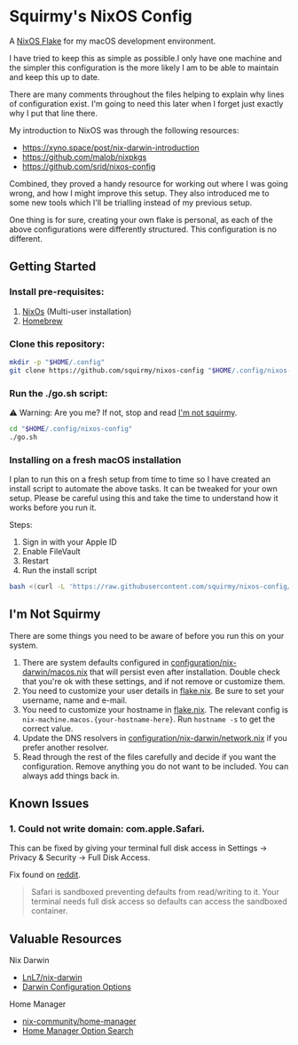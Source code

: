 # Squirmy's NixOS Config

A [NixOS Flake](https://nixos.wiki/wiki/Flakes) for my macOS development environment.

I have tried to keep this as simple as possible.I only have one machine and the simpler this configuration is the more likely I am to be able to maintain and keep this up to date.

There are many comments throughout the files helping to explain why lines of configuration exist. I'm going to need this later when I forget just exactly why I put that line there.

My introduction to NixOS was through the following resources:

- https://xyno.space/post/nix-darwin-introduction
- https://github.com/malob/nixpkgs
- https://github.com/srid/nixos-config

Combined, they proved a handy resource for working out where I was going wrong, and how I might improve this setup. They also introduced me to some new tools which I'll be trialling instead of my previous setup.

One thing is for sure, creating your own flake is personal, as each of the above configurations were differently structured. This configuration is no different.

## Getting Started

### Install pre-requisites:

1. [NixOs](https://nixos.org/download) (Multi-user installation)
2. [Homebrew](https://brew.sh/)

### Clone this repository:

```bash
mkdir -p "$HOME/.config"
git clone https://github.com/squirmy/nixos-config "$HOME/.config/nixos-config"
```

### Run the ./go.sh script:

⚠️ Warning: Are you me? If not, stop and read [I'm not squirmy](#im-not-squirmy).

```bash
cd "$HOME/.config/nixos-config"
./go.sh
```

### Installing on a fresh macOS installation

I plan to run this on a fresh setup from time to time so I have created an install script to automate the above tasks. It can be tweaked for your own setup. Please be careful using this and take the time to understand how it works before you run it.

Steps:

1. Sign in with your Apple ID
2. Enable FileVault
3. Restart
4. Run the install script

```bash
bash <(curl -L 'https://raw.githubusercontent.com/squirmy/nixos-config/main/install.sh')
```

## I'm Not Squirmy

There are some things you need to be aware of before you run this on your system.

1. There are system defaults configured in [configuration/nix-darwin/macos.nix](./configuration/nix-darwin/macos.nix) that will persist even after installation. Double check that you're ok with these settings, and if not remove or customize them.
2. You need to customize your user details in [flake.nix](./flake.nix). Be sure to set your username, name and e-mail.
3. You need to customize your hostname in [flake.nix](./flake.nix). The relevant config is `nix-machine.macos.{your-hostname-here}`. Run `hostname -s` to get the correct value.
4. Update the DNS resolvers in [configuration/nix-darwin/network.nix](./configuration/nix-darwin/network.nix) if you prefer another resolver.
5. Read through the rest of the files carefully and decide if you want the configuration. Remove anything you do not want to be included. You can always add things back in.

## Known Issues

### 1. Could not write domain: com.apple.Safari.

This can be fixed by giving your terminal full disk access in Settings -> Privacy & Security -> Full Disk Access.

Fix found on [reddit](https://www.reddit.com/r/MacOSBeta/comments/15yjcnc/comment/jxdhpj4/).

> Safari is sandboxed preventing defaults from read/writing to it. Your terminal needs full disk access so defaults can access the sandboxed container.

## Valuable Resources

Nix Darwin

- [LnL7/nix-darwin](https://github.com/LnL7/nix-darwin)
- [Darwin Configuration Options](https://daiderd.com/nix-darwin/manual/index.html)

Home Manager

- [nix-community/home-manager](https://github.com/nix-community/home-manager)
- [Home Manager Option Search](https://mipmip.github.io/home-manager-option-search)
